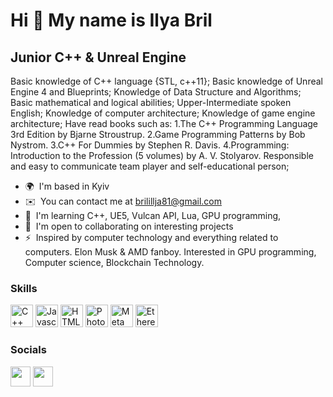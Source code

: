Hi 👋 My name is Ilya Bril
===========================

Junior C++ & Unreal Engine
--------------------------

Basic knowledge of С++ language {STL, c++11}; 
Basic knowledge of Unreal Engine 4 and Blueprints; 
Knowledge of Data Structure and Algorithms; 
Basic mathematical and logical abilities; 
Upper-Intermediate spoken English; 
Knowledge of computer architecture; 
Knowledge of game engine architecture; 
Have read books such as: 
1.The C++ Programming Language 3rd Edition by Bjarne Stroustrup. 
2.Game Programming Patterns by Bob Nystrom. 
3.C++ For Dummies by Stephen R. Davis. 
4.Programming: Introduction to the Profession (5 volumes) by A. V. Stolyarov. Responsible and easy to communicate team player and self-educational person;

*   🌍  I'm based in Kyiv
*   ✉️  You can contact me at [brilillja81@gmail.com](mailto:brilillja81@gmail.com)
*   🧠  I'm learning C++, UE5, Vulcan API, Lua, GPU programming,
*   🤝  I'm open to collaborating on interesting projects
*   ⚡  Inspired by computer technology and everything related to computers. Elon Musk & AMD fanboy. Interested in GPU programming, Computer science, Blockchain Technology.

### Skills

<p align="left">
                                <a href="https://docs.microsoft.com/en-us/cpp/?view=msvc-170" target="_blank" rel="noreferrer"><img src="https://raw.githubusercontent.com/danielcranney/readme-generator/main/public/icons/skills/cplusplus-colored.svg" width="36" height="36" alt="C++" /></a>
                                <a href="https://developer.mozilla.org/en-US/docs/Web/JavaScript" target="_blank" rel="noreferrer"><img src="https://raw.githubusercontent.com/danielcranney/readme-generator/main/public/icons/skills/javascript-colored.svg" width="36" height="36" alt="Javascript" /></a>
                                <a href="https://developer.mozilla.org/en-US/docs/Glossary/HTML5" target="_blank" rel="noreferrer"><img src="https://raw.githubusercontent.com/danielcranney/readme-generator/main/public/icons/skills/html5-colored.svg" width="36" height="36" alt="HTML5" /></a>
                                <a href="https://www.adobe.com/uk/products/photoshop.html" target="_blank" rel="noreferrer"><img src="https://raw.githubusercontent.com/danielcranney/readme-generator/main/public/icons/skills/photoshop-colored.svg" width="36" height="36" alt="Photoshop" /></a>
                                <a href="https://metamask.io/" target="_blank" rel="noreferrer"><img src="https://raw.githubusercontent.com/danielcranney/readme-generator/main/public/icons/skills/metamask-colored.svg" width="36" height="36" alt="MetaMask" /></a>
                                <a href="https://ethereum.org/en/" target="_blank" rel="noreferrer"><img src="https://raw.githubusercontent.com/danielcranney/readme-generator/main/public/icons/skills/ethereum-colored.svg" width="36" height="36" alt="Ethereum" /></a>
                    </p>
                    
### Socials
                  
<p align="left">
                  <a href="https://discord.com/users/streetzoom#6441" target="_blank" rel="noreferrer"><img src="https://raw.githubusercontent.com/danielcranney/readme-generator/main/public/icons/socials/discord.svg" width="32" height="32" /></a> <a href="https://www.linkedin.com/in/illia-bril-366050237/" target="_blank" rel="noreferrer"><img src="https://raw.githubusercontent.com/danielcranney/readme-generator/main/public/icons/socials/linkedin.svg" width="32" height="32" /></a></p>
